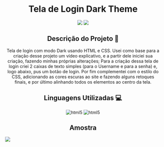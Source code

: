 <h1 align="center">Tela de Login Dark Theme</h1>
<p align="center">
<img src="https://img.shields.io/badge/Status-Up-sucess"/>
<img src="https://img.shields.io/badge/Lan%C3%A7amento-Nov%202022-sucess">
</p>

<h2 align="center">Descrição do Projeto 🧾</h2>
<p align="center">Tela de login com modo Dark usando HTML e CSS. Usei como base para a criação desse projeto um vídeo explicativo, e a partir dele iniciei sua criação, fazendo minhas próprias alterações; Para a criação dessa tela de login criei 2 caixas de texto simples (para o Username e para a senha) e, logo abaixo, pus um botão de login. Por fim complementei com o estilo do CSS, adicionando as cores escuras ao site e fazendo alguns retoques finais, e por último alinhando todos os elementos ao centro da tela. </p>

<h2 align="center">Linguagens Utilizadas 💻</h2>
<p align="center">
<img aling="center" alt="html5" src="https://img.shields.io/badge/HTML5-E34F26?style=for-the-badge&logo=html5&logoColor=white">
<img aling="center" alt="html5" src="https://img.shields.io/badge/CSS3-1572B6?style=for-the-badge&logo=css3&logoColor=white">
</p>

<h2 align="center">Amostra</h2>
<img src="https://user-images.githubusercontent.com/112430114/211937400-a7006099-580a-46ca-8ad9-f27c2c0f408a.png">
